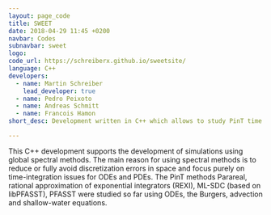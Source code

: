 ```yaml
---
layout: page_code
title: SWEET
date: 2018-04-29 11:45 +0200
navbar: Codes
subnavbar: sweet
logo: 
code_url: https://schreiberx.github.io/sweetsite/
language: C++
developers:
  - name: Martin Schreiber
    lead_developer: true
  - name: Pedro Peixoto
  - name: Andreas Schmitt
  - name: Francois Hamon
short_desc: Development written in C++ which allows to study PinT time integration and compare it to other time integration methods using global spectral methods in space.

---
```


This C++ development supports the development of simulations using global spectral methods.
The main reason for using spectral methods is to reduce or fully avoid discretization errors in space and focus purely on time-integration issues for ODEs and PDEs.
The PinT methods Parareal, rational approximation of exponential integrators (REXI), ML-SDC (based on libPFASST), PFASST were studied so far using ODEs, the Burgers, advection and shallow-water equations. 